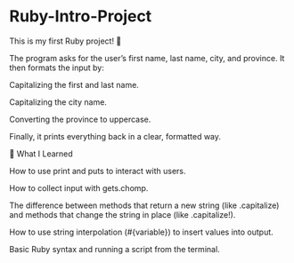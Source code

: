 # Ruby-Intro-Project
This is my first Ruby project! 🎉

The program asks for the user’s first name, last name, city, and province. It then formats the input by:

Capitalizing the first and last name.

Capitalizing the city name.

Converting the province to uppercase.

Finally, it prints everything back in a clear, formatted way.

🧠 What I Learned

How to use print and puts to interact with users.

How to collect input with gets.chomp.

The difference between methods that return a new string (like .capitalize) and methods that change the string in place (like .capitalize!).

How to use string interpolation (#{variable}) to insert values into output.

Basic Ruby syntax and running a script from the terminal.
